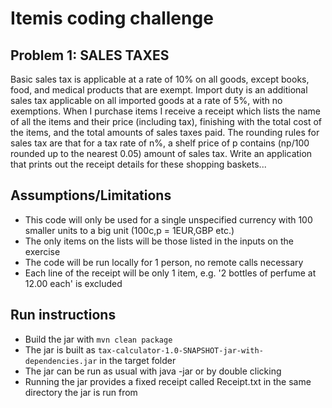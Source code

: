 # Itemis coding challenge

## Problem 1: SALES TAXES
Basic sales tax is applicable at a rate of 10% on all goods, except books, food, and medical products that are exempt.
Import duty is an additional sales tax applicable on all imported goods at a rate of 5%, with no exemptions. When I
purchase items I receive a receipt which lists the name of all the items and their price (including tax), finishing with
the total cost of the items, and the total amounts of sales taxes paid. The rounding rules for sales tax are that for a
tax rate of n%, a shelf price of p contains (np/100 rounded up to the nearest 0.05) amount of sales tax. Write an
application that prints out the receipt details for these shopping baskets...

## Assumptions/Limitations
- This code will only be used for a single unspecified currency with 100 smaller units to a big unit (100c,p = 1EUR,GBP etc.)
- The only items on the lists will be those listed in the inputs on the exercise
- The code will be run locally for 1 person, no remote calls necessary
- Each line of the receipt will be only 1 item, e.g. '2 bottles of perfume at 12.00 each' is excluded

## Run instructions
- Build the jar with ```mvn clean package```
- The jar is built as ```tax-calculator-1.0-SNAPSHOT-jar-with-dependencies.jar```  in the target folder
- The jar can be run as usual with java -jar <path to jar> or by double clicking
- Running the jar provides a fixed receipt called Receipt.txt in the same directory the jar is run from